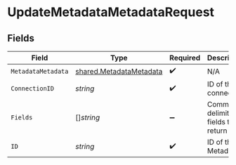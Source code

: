 # UpdateMetadataMetadataRequest


## Fields

| Field                                                                     | Type                                                                      | Required                                                                  | Description                                                               |
| ------------------------------------------------------------------------- | ------------------------------------------------------------------------- | ------------------------------------------------------------------------- | ------------------------------------------------------------------------- |
| `MetadataMetadata`                                                        | [shared.MetadataMetadata](../../../pkg/models/shared/metadatametadata.md) | :heavy_check_mark:                                                        | N/A                                                                       |
| `ConnectionID`                                                            | *string*                                                                  | :heavy_check_mark:                                                        | ID of the connection                                                      |
| `Fields`                                                                  | []*string*                                                                | :heavy_minus_sign:                                                        | Comma-delimited fields to return                                          |
| `ID`                                                                      | *string*                                                                  | :heavy_check_mark:                                                        | ID of the Metadata                                                        |